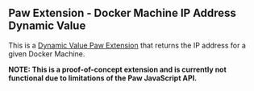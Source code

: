 Paw Extension - Docker Machine IP Address Dynamic Value
---
This is a [Dynamic Value Paw Extension](https://luckymarmot.com/paw/extensions/?extension_type=dynamic_value) that returns the IP address for a given Docker Machine.

**NOTE: This is a proof-of-concept extension and is currently not functional due to limitations of the Paw JavaScript API.**
